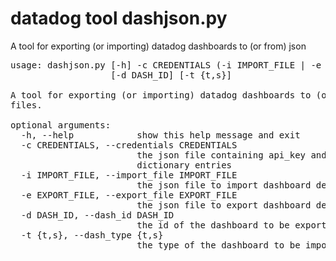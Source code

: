 # datadog tool dashjson.py

A tool for exporting (or importing) datadog dashboards to (or from) json

<pre>
usage: dashjson.py [-h] -c CREDENTIALS (-i IMPORT_FILE | -e EXPORT_FILE)
                   [-d DASH_ID] [-t {t,s}]

A tool for exporting (or importing) datadog dashboards to (or from) json
files.

optional arguments:
  -h, --help            show this help message and exit
  -c CREDENTIALS, --credentials CREDENTIALS
                        the json file containing api_key and app_key as
                        dictionary entries
  -i IMPORT_FILE, --import_file IMPORT_FILE
                        the json file to import dashboard definition from
  -e EXPORT_FILE, --export_file EXPORT_FILE
                        the json file to export dashboard definition to
  -d DASH_ID, --dash_id DASH_ID
                        the id of the dashboard to be exported
  -t {t,s}, --dash_type {t,s}
                        the type of the dashboard to be imported or exported
</pre>
